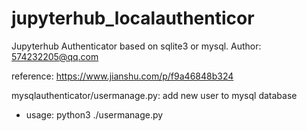 # jupyterhub_localauthenticor

Jupyterhub Authenticator based on sqlite3 or mysql. Author: 574232205@qq.com


reference: https://www.jianshu.com/p/f9a46848b324


mysqlauthenticator/usermanage.py: add new user to mysql database
  - usage: python3 ./usermanage.py <username> <password>
